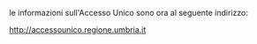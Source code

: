 le informazioni sull'Accesso Unico sono ora al seguente indirizzo:

http://accessounico.regione.umbria.it
